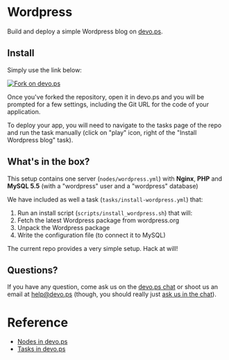 # Wordpress

Build and deploy a simple Wordpress blog on [devo.ps](http://devo.ps).

## Install

Simply use the link below:

[![Fork on devo.ps](https://app.devo.ps/assets/images/fork.png)](https://app.devo.ps/#/fork?git_url=https://github.com/devops-community/wordpress)

Once you've forked the repository, open it in devo.ps and you will be prompted for a few settings, including the Git URL for the code of your application.

To deploy your app, you will need to navigate to the tasks page of the repo and run the task manually (click on "play" icon, right of the "Install Wordpress blog" task).

## What's in the box?

This setup contains one server (`nodes/wordpress.yml`) with **Nginx**, **PHP** and **MySQL 5.5** (with a "wordpress" user and a "wordpress" database)

We have included as well a task (`tasks/install-wordpress.yml`) that:

1. Run an install script (`scripts/install_wordpress.sh`) that will:
  1. Fetch the latest Wordpress package from wordpress.org
  1. Unpack the Wordpress package
  1. Write the configuration file (to connect it to MySQL)

The current repo provides a very simple setup. Hack at will!

## Questions?

If you have any question, come ask us on the [devo.ps chat](https://www.hipchat.com/gyHEHtsXZ) or shoot us an email at [help@devo.ps](mailto:help@devo.ps) (though, you should really just [ask us in the chat](https://www.hipchat.com/gyHEHtsXZ)).

# Reference

- [Nodes in devo.ps](http://docs.devo.ps/manual/nodes)
- [Tasks in devo.ps](http://docs.devo.ps/manual/tasks)

